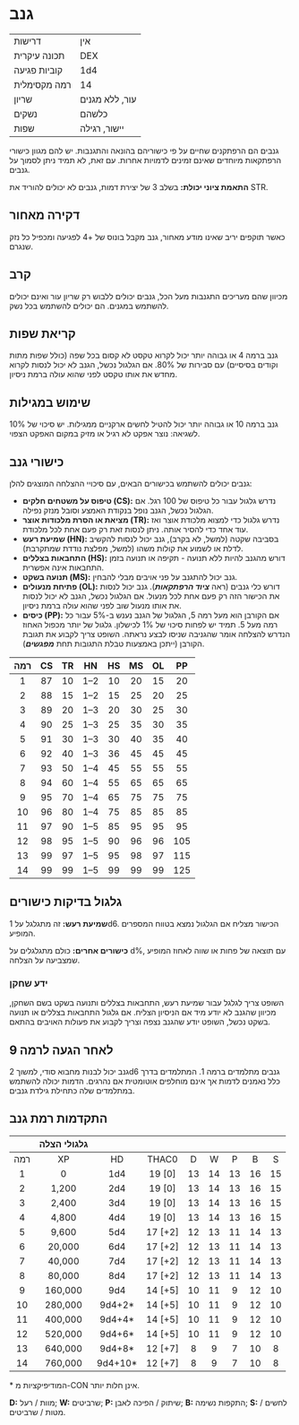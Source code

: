 # גנב

|                 |                     |
| --------------- | ------------------- |
| דרישות          | אין                 |
| תכונה עיקרית    | DEX                 |
| קוביות פגיעה    | 1d4                 |
| רמה מקסימלית    | 14                  |
| שריון           | עור, ללא מגנים      |
| נשקים           | כלשהם               |
| שפות            | יישור, רגילה        |

גנבים הם הרפתקנים שחיים על פי כישוריהם בהונאה והתגנבות. יש להם מגוון כישורי הרפתקאות מיוחדים שאינם זמינים לדמויות אחרות. עם זאת, לא תמיד ניתן לסמוך על גנבים.

**התאמת ציוני יכולת:** בשלב 3 של יצירת דמות, גנבים לא יכולים להוריד את STR.

## דקירה מאחור

כאשר תוקפים יריב שאינו מודע מאחור, גנב מקבל בונוס של +4 לפגיעה ומכפיל כל נזק שנגרם.

## קרב

מכיוון שהם מעריכים התגנבות מעל הכל, גנבים יכולים ללבוש רק שריון עור ואינם יכולים להשתמש במגנים. הם יכולים להשתמש בכל נשק.

## קריאת שפות

גנב ברמה 4 או גבוהה יותר יכול לקרוא טקסט לא קסום בכל שפה (כולל שפות מתות וקודים בסיסיים) עם סבירות של 80%. אם הגלגול נכשל, הגנב לא יכול לנסות לקרוא מחדש את אותו טקסט לפני שהוא עולה ברמת ניסיון.

## שימוש במגילות

גנב ברמה 10 או גבוהה יותר יכול להטיל לחשים ארקניים ממגילות. יש סיכוי של 10% לשגיאה: נוצר אפקט לא רגיל או מזיק במקום האפקט הצפוי.

## כישורי גנב

גנבים יכולים להשתמש בכישורים הבאים, עם סיכויי ההצלחה המוצגים להלן:

- **טיפוס על משטחים חלקים (CS):** נדרש גלגול עבור כל טיפוס של 100 רגל. אם הגלגול נכשל, הגנב נופל בנקודת האמצע וסובל מנזק נפילה.
- **מציאת או הסרת מלכודות אוצר (TR):** נדרש גלגול כדי למצוא מלכודת אוצר ואז עוד אחד כדי להסיר אותה. ניתן לנסות זאת רק פעם אחת לכל מלכודת.
- **שמיעת רעש (HN):** בסביבה שקטה (למשל, לא בקרב), גנב יכול לנסות להקשיב לדלת או לשמוע את קולות משהו (למשל, מפלצת נודדת שמתקרבת).
- **התחבאות בצללים (HS):** דורש מהגנב להיות ללא תנועה - תקיפה או תנועה בזמן התחבאות אינה אפשרית.
- **תנועה בשקט (MS):** גנב יכול להתגנב על פני אויבים מבלי להבחין.
- **פתיחת מנעולים (OL):** דורש כלי גנבים (ראה ***ציוד הרפתקאות***). גנב יכול לנסות את הכישור הזה רק פעם אחת לכל מנעול. אם הגלגול נכשל, הגנב לא יכול לנסות את אותו מנעול שוב לפני שהוא עולה ברמת ניסיון.
- **כיסים (PP):** אם הקורבן הוא מעל רמה 5, הגלגול של הגנב נענש ב-5% עבור כל רמה מעל 5. תמיד יש לפחות סיכוי של 1% לכישלון. גלגול של יותר מכפול האחוז הנדרש להצלחה אומר שהגניבה שניסו לבצע נראתה. השופט צריך לקבוע את תגובת הקורבן (ייתכן באמצעות טבלת התגובות תחת ***מפגשים***).

| רמה |  CS  |  TR  |  HN  |  HS  |  MS  |  OL  |  PP  |
| :---: | :--: | :--: | :--: | :--: | :--: | :--: | :--: |
|   1   |  87  |  10  | 1–2  |  10  |  20  |  15  |  20  |
|   2   |  88  |  15  | 1–2  |  15  |  25  |  20  |  25  |
|   3   |  89  |  20  | 1–3  |  20  |  30  |  25  |  30  |
|   4   |  90  |  25  | 1–3  |  25  |  35  |  30  |  35  |
|   5   |  91  |  30  | 1–3  |  30  |  40  |  35  |  40  |
|   6   |  92  |  40  | 1–3  |  36  |  45  |  45  |  45  |
|   7   |  93  |  50  | 1–4  |  45  |  55  |  55  |  55  |
|   8   |  94  |  60  | 1–4  |  55  |  65  |  65  |  65  |
|   9   |  95  |  70  | 1–4  |  65  |  75  |  75  |  75  |
|  10   |  96  |  80  | 1–4  |  75  |  85  |  85  |  85  |
|  11   |  97  |  90  | 1–5  |  85  |  95  |  95  |  95  |
|  12   |  98  |  95  | 1–5  |  90  |  96  |  96  | 105  |
|  13   |  99  |  97  | 1–5  |  95  |  98  |  97  | 115  |
|  14   |  99  |  99  | 1–5  |  99  |  99  |  99  | 125  |

## גלגול בדיקות כישורים

**שמיעת רעש:** זה מתגלגל על 1d6. הכישור מצליח אם הגלגול נמצא בטווח המספרים המופיע.

**כישורים אחרים:** כולם מתגלגלים על d%, עם תוצאה של פחות או שווה לאחוז המופיע שמצביעה על הצלחה.

### ידע שחקן

השופט צריך לגלגל עבור שמיעת רעש, התחבאות בצללים ותנועה בשקט בשם השחקן, מכיוון שהגנב לא יודע מיד אם הניסיון הצליח. אם גלגול התחבאות בצללים או תנועה בשקט נכשל, השופט יודע שהגנב נצפה וצריך לקבוע את פעולות האויבים בהתאם.

## לאחר הגעה לרמה 9

גנב יכול לבנות מחבוא סודי, למשוך 2d6 גנבים מתלמדים ברמה 1. המתלמדים בדרך כלל נאמנים לדמות אך אינם מוחלפים אוטומטית אם נהרגים. הדמות יכולה להשתמש במתלמדים שלה כתחילת גילדת גנבים.

## התקדמות רמת גנב

|       | גלגולי הצלה |         |         |      |      |      |      |      |
| :---: | :-----------: | :-----: | :-----: | :--: | :--: | :--: | :--: | :--: |
| רמה |      XP       |   HD    |  THAC0  |  D   |  W   |  P   |  B   |  S   |
|   1   |       0       |   1d4   | 19 [0]  |  13  |  14  |  13  |  16  |  15  |
|   2   |     1,200     |   2d4   | 19 [0]  |  13  |  14  |  13  |  16  |  15  |
|   3   |     2,400     |   3d4   | 19 [0]  |  13  |  14  |  13  |  16  |  15  |
|   4   |     4,800     |   4d4   | 19 [0]  |  13  |  14  |  13  |  16  |  15  |
|   5   |     9,600     |   5d4   | 17 [+2] |  12  |  13  |  11  |  14  |  13  |
|   6   |    20,000     |   6d4   | 17 [+2] |  12  |  13  |  11  |  14  |  13  |
|   7   |    40,000     |   7d4   | 17 [+2] |  12  |  13  |  11  |  14  |  13  |
|   8   |    80,000     |   8d4   | 17 [+2] |  12  |  13  |  11  |  14  |  13  |
|   9   |    160,000    |   9d4   | 14 [+5] |  10  |  11  |  9   |  12  |  10  |
|  10   |    280,000    | 9d4+2*  | 14 [+5] |  10  |  11  |  9   |  12  |  10  |
|  11   |    400,000    | 9d4+4*  | 14 [+5] |  10  |  11  |  9   |  12  |  10  |
|  12   |    520,000    | 9d4+6*  | 14 [+5] |  10  |  11  |  9   |  12  |  10  |
|  13   |    640,000    | 9d4+8*  | 12 [+7] |  8   |  9   |  7   |  10  |  8   |
|  14   |    760,000    | 9d4+10* | 12 [+7] |  8   |  9   |  7   |  10  |  8   |

\* המודיפיקציות מ-CON אינן חלות יותר.

**D:** מוות / רעל; **W:** שרביטים; **P:** שיתוק / הפיכה לאבן; **B:** התקפות נשימה; **S:** לחשים / מטות / שרביטים.